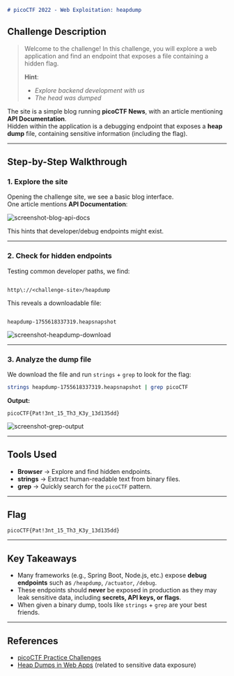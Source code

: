 ```markdown
# picoCTF 2022 - Web Exploitation: heapdump
```

## Challenge Description
> Welcome to the challenge! In this challenge, you will explore a web application and find an endpoint that exposes a file containing a hidden flag.  
>  
> **Hint**:  
> - *Explore backend development with us*  
> - *The head was dumped*  

The site is a simple blog running **picoCTF News**, with an article mentioning **API Documentation**.  
Hidden within the application is a debugging endpoint that exposes a **heap dump** file, containing sensitive information (including the flag).

---

## Step-by-Step Walkthrough

### 1. Explore the site
Opening the challenge site, we see a basic blog interface.  
One article mentions **API Documentation**:

![screenshot-blog-api-docs](images/blog_api_docs.png)

This hints that developer/debug endpoints might exist.

---

### 2. Check for hidden endpoints
Testing common developer paths, we find:

```

http\://<challenge-site>/heapdump

```

This reveals a downloadable file:

```

heapdump-1755618337319.heapsnapshot

````

![screenshot-heapdump-download](images/heapdump_download.png)

---

### 3. Analyze the dump file
We download the file and run `strings` + `grep` to look for the flag:

```bash
strings heapdump-1755618337319.heapsnapshot | grep picoCTF
````

**Output:**

```
picoCTF{Pat!3nt_15_Th3_K3y_13d135dd}
```

![screenshot-grep-output](images/grep_flag.png)

---

## Tools Used

* **Browser** → Explore and find hidden endpoints.
* **strings** → Extract human-readable text from binary files.
* **grep** → Quickly search for the `picoCTF` pattern.

---

## Flag

```
picoCTF{Pat!3nt_15_Th3_K3y_13d135dd}
```

---

## Key Takeaways

* Many frameworks (e.g., Spring Boot, Node.js, etc.) expose **debug endpoints** such as `/heapdump`, `/actuator`, `/debug`.
* These endpoints should **never** be exposed in production as they may leak sensitive data, including **secrets, API keys, or flags**.
* When given a binary dump, tools like `strings` + `grep` are your best friends.

---

## References

* [picoCTF Practice Challenges](https://play.picoctf.org/practice)
* [Heap Dumps in Web Apps](https://owasp.org/) (related to sensitive data exposure)

```